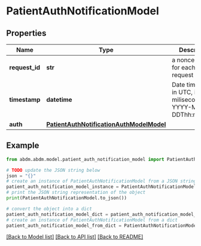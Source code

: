 # PatientAuthNotificationModel


## Properties

Name | Type | Description | Notes
------------ | ------------- | ------------- | -------------
**request_id** | **str** | a nonce, unique for each HTTP request | 
**timestamp** | **datetime** | Date time format in UTC, includes miliseconds YYYY-MM-DDThh:mm:ss.vZ | 
**auth** | [**PatientAuthNotificationAuthModelModel**](PatientAuthNotificationAuthModel.md) |  | [optional] 

## Example

```python
from abdm.abdm.model.patient_auth_notification_model import PatientAuthNotificationModel

# TODO update the JSON string below
json = "{}"
# create an instance of PatientAuthNotificationModel from a JSON string
patient_auth_notification_model_instance = PatientAuthNotificationModel.from_json(json)
# print the JSON string representation of the object
print(PatientAuthNotificationModel.to_json())

# convert the object into a dict
patient_auth_notification_model_dict = patient_auth_notification_model_instance.to_dict()
# create an instance of PatientAuthNotificationModel from a dict
patient_auth_notification_model_from_dict = PatientAuthNotificationModel.from_dict(patient_auth_notification_model_dict)
```
[[Back to Model list]](../README.md#documentation-for-models) [[Back to API list]](../README.md#documentation-for-api-endpoints) [[Back to README]](../README.md)


